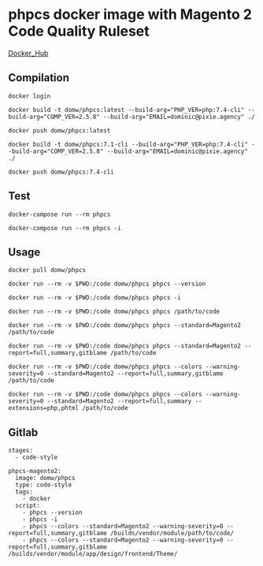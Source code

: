# phpcs docker image with Magento 2 Code Quality Ruleset

[Docker_Hub](https://hub.docker.com/r/domw/phpcs)

## Compilation

    docker login

    docker build -t domw/phpcs:latest --build-arg="PHP_VER=php:7.4-cli" --build-arg="COMP_VER=2.5.8" --build-arg="EMAIL=dominic@pixie.agency" ./

    docker push domw/phpcs:latest

    docker build -t domw/phpcs:7.1-cli --build-arg="PHP_VER=php:7.4-cli" --build-arg="COMP_VER=2.5.8" --build-arg="EMAIL=dominic@pixie.agency" ./

    docker push domw/phpcs:7.4-cli 

## Test

    docker-compose run --rm phpcs
    
    docker-compose run --rm phpcs -i
    
## Usage
    
    docker pull domw/phpcs
    
    docker run --rm -v $PWD:/code domw/phpcs phpcs --version
    
    docker run --rm -v $PWD:/code domw/phpcs phpcs -i
    
    docker run --rm -v $PWD:/code domw/phpcs phpcs /path/to/code
    
    docker run --rm -v $PWD:/code domw/phpcs phpcs --standard=Magento2 /path/to/code
    
    docker run --rm -v $PWD:/code domw/phpcs phpcs --standard=Magento2 --report=full,summary,gitblame /path/to/code
    
    docker run --rm -v $PWD:/code domw/phpcs phpcs --colors --warning-severity=0 --standard=Magento2 --report=full,summary,gitblame /path/to/code
    
    docker run --rm -v $PWD:/code domw/phpcs phpcs --colors --warning-severity=0 --standard=Magento2 --report=full,summary --extensions=php,phtml /path/to/code

## Gitlab

    stages:
      - code-style

    phpcs-magento2:
      image: domw/phpcs
      type: code-style
      tags:
        - docker
      script:
        - phpcs --version
        - phpcs -i
        - phpcs --colors --standard=Magento2 --warning-severity=0 --report=full,summary,gitblame /builds/vendor/module/path/to/code/
        - phpcs --colors --standard=Magento2 --warning-severity=0 --report=full,summary,gitblame /builds/vendor/module/app/design/frontend/Theme/
